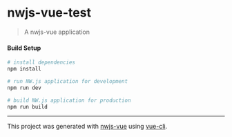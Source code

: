 # nwjs-vue-test

> A nwjs-vue application

#### Build Setup

``` bash
# install dependencies
npm install

# run NW.js application for development
npm run dev

# build NW.js application for production
npm run build
```

---

This project was generated with [nwjs-vue](https://github.com/elegantweb/nwjs-vue) using [vue-cli](https://github.com/vuejs/vue-cli).
